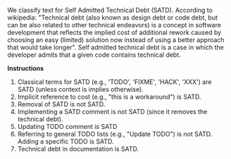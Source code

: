 
We classify text for Self Admitted Technical Debt (SATD).
According to wikipedia: "Technical debt (also known as design debt or code debt, but can be also related to other technical endeavors)
 is a concept in software development that reflects the implied cost of 
additional rework caused by choosing an easy (limited) solution now instead of using a better approach that would take longer".
Self admitted technical debt is a case in which the developer admits that a given code contains technical debt.

<b>Instructions</b>


  1. Classical terms for SATD (e.g., 'TODO', 'FIXME', 'HACK', 'XXX') are SATD (unless context is implies otherwise).
  1. Implicit reference to cost (e.g., "this is a workaround") is SATD.
  1. Removal of SATD is not SATD.
  1. Implementing a SATD comment is not SATD (since it removes the technical debt).
  1. Updating TODO comment is SATD
  1. Referring to general TODO lists (e.g., "Update TODO") is not SATD. Adding a specific TODO is SATD.
  1. Technical debt in documentation is SATD. 
  